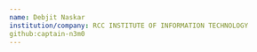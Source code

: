 ```yaml
---
name: Debjit Naskar
institution/company: RCC INSTITUTE OF INFORMATION TECHNOLOGY
github:captain-n3m0
---
```

